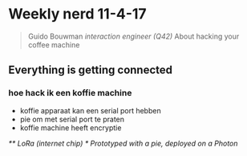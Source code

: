 # Weekly nerd 11-4-17

> Guido Bouwman _interaction engineer (Q42)_
> About hacking your coffee machine

## Everything is getting connected

### hoe hack ik een koffie machine
- koffie apparaat kan een serial port hebben
- pie om met serial port te praten
- koffie machine heeft encryptie

_** LoRa (internet chip)_
_* Prototyped with a pie, deployed on a Photon_
